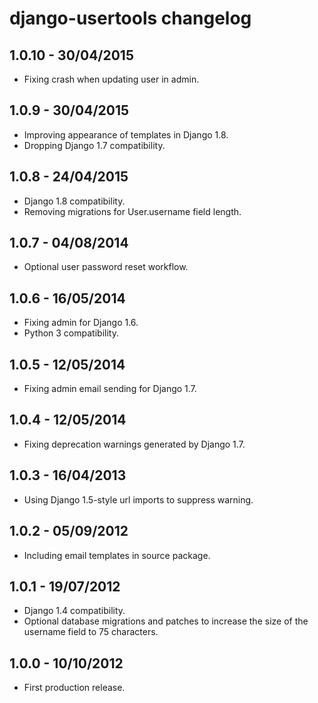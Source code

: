 django-usertools changelog
==========================


1.0.10 - 30/04/2015
------------------

* Fixing crash when updating user in admin.


1.0.9 - 30/04/2015
------------------

* Improving appearance of templates in Django 1.8.
* Dropping Django 1.7 compatibility.


1.0.8 - 24/04/2015
------------------

* Django 1.8 compatibility.
* Removing migrations for User.username field length.


1.0.7 - 04/08/2014
------------------

* Optional user password reset workflow.


1.0.6 - 16/05/2014
------------------

* Fixing admin for Django 1.6.
* Python 3 compatibility.


1.0.5 - 12/05/2014
------------------

* Fixing admin email sending for Django 1.7.


1.0.4 - 12/05/2014
------------------

* Fixing deprecation warnings generated by Django 1.7.


1.0.3 - 16/04/2013
------------------

* Using Django 1.5-style url imports to suppress warning.


1.0.2 - 05/09/2012
------------------

* Including email templates in source package.


1.0.1 - 19/07/2012
------------------

* Django 1.4 compatibility.
* Optional database migrations and patches to increase the size of the username field to 75 characters.


1.0.0 - 10/10/2012
------------------

* First production release.